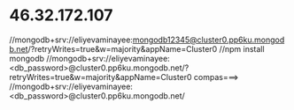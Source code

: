 # 46.32.172.107

//mongodb+srv://eliyevaminayee:mongodb12345@cluster0.pp6ku.mongodb.net/?retryWrites=true&w=majority&appName=Cluster0
//npm install mongodb
//mongodb+srv://eliyevaminayee:<db_password>@cluster0.pp6ku.mongodb.net/?retryWrites=true&w=majority&appName=Cluster0
compas===>
//mongodb+srv://eliyevaminayee:<db_password>@cluster0.pp6ku.mongodb.net/